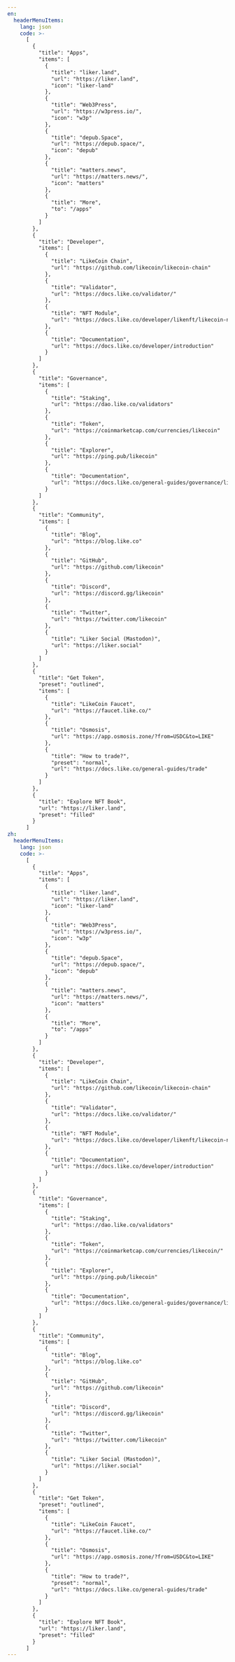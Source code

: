 ```yaml
---
en:
  headerMenuItems:
    lang: json
    code: >-
      [
        {
          "title": "Apps",
          "items": [
            {
              "title": "liker.land",
              "url": "https://liker.land",
              "icon": "liker-land"
            },
            {
              "title": "Web3Press",
              "url": "https://w3press.io/",
              "icon": "w3p"
            },
            {
              "title": "depub.Space",
              "url": "https://depub.space/",
              "icon": "depub"
            },
            {
              "title": "matters.news",
              "url": "https://matters.news/",
              "icon": "matters"
            },
            {
              "title": "More",
              "to": "/apps"
            }
          ]
        },
        {
          "title": "Developer",
          "items": [
            {
              "title": "LikeCoin Chain",
              "url": "https://github.com/likecoin/likecoin-chain"
            },
            {
              "title": "Validator",
              "url": "https://docs.like.co/validator/"
            },
            {
              "title": "NFT Module",
              "url": "https://docs.like.co/developer/likenft/likecoin-nft-module-spec"
            },
            {
              "title": "Documentation",
              "url": "https://docs.like.co/developer/introduction"
            }
          ]
        },
        {
          "title": "Governance",
          "items": [
            {
              "title": "Staking",
              "url": "https://dao.like.co/validators"
            },
            {
              "title": "Token",
              "url": "https://coinmarketcap.com/currencies/likecoin"
            },
            {
              "title": "Explorer",
              "url": "https://ping.pub/likecoin"
            },
            {
              "title": "Documentation",
              "url": "https://docs.like.co/general-guides/governance/liquid-democracy"
            }
          ]
        },
        {
          "title": "Community",
          "items": [
            {
              "title": "Blog",
              "url": "https://blog.like.co"
            },
            {
              "title": "GitHub",
              "url": "https://github.com/likecoin"
            },
            {
              "title": "Discord",
              "url": "https://discord.gg/likecoin"
            },
            {
              "title": "Twitter",
              "url": "https://twitter.com/likecoin"
            },
            {
              "title": "Liker Social (Mastodon)",
              "url": "https://liker.social"
            }
          ]
        },
        {
          "title": "Get Token",
          "preset": "outlined",
          "items": [
            {
              "title": "LikeCoin Faucet",
              "url": "https://faucet.like.co/"
            },
            {
              "title": "Osmosis",
              "url": "https://app.osmosis.zone/?from=USDC&to=LIKE"
            },
            {
              "title": "How to trade?",
              "preset": "normal",
              "url": "https://docs.like.co/general-guides/trade"
            }
          ]
        },
        {
          "title": "Explore NFT Book",
          "url": "https://liker.land",
          "preset": "filled"
        }
      ]
zh:
  headerMenuItems:
    lang: json
    code: >-
      [
        {
          "title": "Apps",
          "items": [
            {
              "title": "liker.land",
              "url": "https://liker.land",
              "icon": "liker-land"
            },
            {
              "title": "Web3Press",
              "url": "https://w3press.io/",
              "icon": "w3p"
            },
            {
              "title": "depub.Space",
              "url": "https://depub.space/",
              "icon": "depub"
            },
            {
              "title": "matters.news",
              "url": "https://matters.news/",
              "icon": "matters"
            },
            {
              "title": "More",
              "to": "/apps"
            }
          ]
        },
        {
          "title": "Developer",
          "items": [
            {
              "title": "LikeCoin Chain",
              "url": "https://github.com/likecoin/likecoin-chain"
            },
            {
              "title": "Validator",
              "url": "https://docs.like.co/validator/"
            },
            {
              "title": "NFT Module",
              "url": "https://docs.like.co/developer/likenft/likecoin-nft-module-spec"
            },
            {
              "title": "Documentation",
              "url": "https://docs.like.co/developer/introduction"
            }
          ]
        },
        {
          "title": "Governance",
          "items": [
            {
              "title": "Staking",
              "url": "https://dao.like.co/validators"
            },
            {
              "title": "Token",
              "url": "https://coinmarketcap.com/currencies/likecoin/"
            },
            {
              "title": "Explorer",
              "url": "https://ping.pub/likecoin"
            },
            {
              "title": "Documentation",
              "url": "https://docs.like.co/general-guides/governance/liquid-democracy"
            }
          ]
        },
        {
          "title": "Community",
          "items": [
            {
              "title": "Blog",
              "url": "https://blog.like.co"
            },
            {
              "title": "GitHub",
              "url": "https://github.com/likecoin"
            },
            {
              "title": "Discord",
              "url": "https://discord.gg/likecoin"
            },
            {
              "title": "Twitter",
              "url": "https://twitter.com/likecoin"
            },
            {
              "title": "Liker Social (Mastodon)",
              "url": "https://liker.social"
            }
          ]
        },
        {
          "title": "Get Token",
          "preset": "outlined",
          "items": [
            {
              "title": "LikeCoin Faucet",
              "url": "https://faucet.like.co/"
            },
            {
              "title": "Osmosis",
              "url": "https://app.osmosis.zone/?from=USDC&to=LIKE"
            },
            {
              "title": "How to trade?",
              "preset": "normal",
              "url": "https://docs.like.co/general-guides/trade"
            }
          ]
        },
        {
          "title": "Explore NFT Book",
          "url": "https://liker.land",
          "preset": "filled"
        }
      ]
---
```

